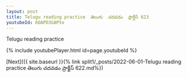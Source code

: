 ```yaml
---
layout: post
title: Telugu reading practice  తెలుగు  చదవడం  ప్రాక్టీస్ 623
youtubeId: 6OAPD3G8Pto
---
```

 
 
Telugu reading practice
 
 
 
 
 


{% include youtubePlayer.html id=page.youtubeId %}
 
[Next]({{ site.baseurl }}{% link  split1/_posts/2022-06-01-Telugu reading practice  తెలుగు  చదవడం  ప్రాక్టీస్ 622.md%})
 
